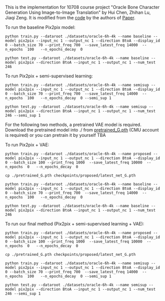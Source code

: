 
This is the implementation for 10708 course project "Oracle Bone Character
Generation Using Image-to-Image Translation" by Hui Chen, Zhihan Lu, Jiaqi Zeng. It is modified from the [code](https://github.com/junyanz/pytorch-CycleGAN-and-pix2pix) by the authors of  [Paper](https://arxiv.org/pdf/1611.07004.pdf).

To run the baseline Pix2pix model:
```
python train.py --dataroot ./datasets/oracle-6h-4k --name baseline --model pix2pix --input_nc 1 --output_nc 1 --direction BtoA --display_id 0 --batch_size 70 --print_freq 700  --save_latest_freq 14000  --n_epochs  100   --n_epochs_decay  0

python test.py --dataroot ./datasets/oracle-6h-4k --name baseline --model pix2pix --direction BtoA --input_nc 1 --output_nc 1 --num_test 246 
```

To run Pix2pix + semi-supervised learning:
```
python train.py --dataroot ./datasets/oracle-6h-4k --name semisup --model pix2pix --input_nc 1 --output_nc 1 --direction BtoA --display_id 0 --batch_size 70 --print_freq 700  --save_latest_freq 14000  --n_epochs  100   --n_epochs_decay  0 --semi_sup 1

python test.py --dataroot ./datasets/oracle-6h-4k --name semisup --model pix2pix --direction BtoA --input_nc 1 --output_nc 1 --num_test 246 --semi_sup 1
```

For the following two methods, a pretrained VAE model is required.
Download the pretrained model into ./ from [pretrained_G.pth](https://drive.google.com/drive/folders/1a-PK2vqxkbQwQy6KULkQvqNME6qJoebX?usp=sharing) (CMU account is required) or you can pretrain it by yourself
TBA


To run Pix2pix + VAE:
```
python train.py --dataroot ./datasets/oracle-6h-4k --name proposed --model pix2pix --input_nc 1 --output_nc 1 --direction BtoA --display_id 0 --batch_size 100 --print_freq 1000  --save_latest_freq 10000  --n_epochs  0   --n_epochs_decay  0

cp ./pretrained_G.pth checkpoints/proposed/latest_net_G.pth 

python train.py --dataroot ./datasets/oracle-6h-4k --name baseline --model pix2pix --input_nc 1 --output_nc 1 --direction BtoA --display_id 0 --batch_size 70 --print_freq 700  --save_latest_freq 14000  --n_epochs  100   --n_epochs_decay  0

python test.py --dataroot ./datasets/oracle-6h-4k --name baseline --model pix2pix --direction BtoA --input_nc 1 --output_nc 1 --num_test 246 
```

To run our final method (Pix2pix + semi-supervised learning + VAE):
```
python train.py --dataroot ./datasets/oracle-6h-4k --name proposed --model pix2pix --input_nc 1 --output_nc 1 --direction BtoA --display_id 0 --batch_size 100 --print_freq 1000  --save_latest_freq 10000  --n_epochs  0   --n_epochs_decay  0

cp ./pretrained_G.pth checkpoints/proposed/latest_net_G.pth 

python train.py --dataroot ./datasets/oracle-6h-4k --name semisup --model pix2pix --input_nc 1 --output_nc 1 --direction BtoA --display_id 0 --batch_size 70 --print_freq 700  --save_latest_freq 14000  --n_epochs  100   --n_epochs_decay  0 --semi_sup 1

python test.py --dataroot ./datasets/oracle-6h-4k --name semisup --model pix2pix --direction BtoA --input_nc 1 --output_nc 1 --num_test 246 --semi_sup 1
```